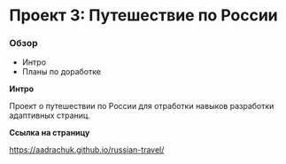 # Проект 3: Путешествие по России

### Обзор
* Интро
* Планы по доработке

**Интро**

Проект о путешествии по России для отработки навыков разработки адаптивных страниц.

**Ссылка на страницу**

https://aadrachuk.github.io/russian-travel/